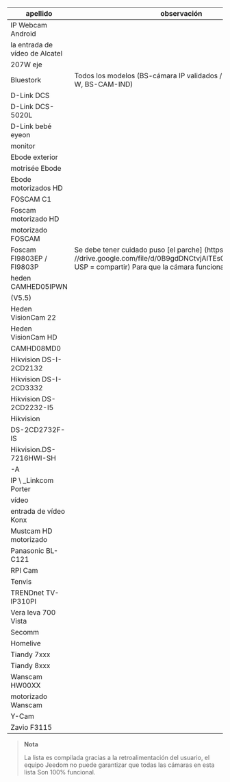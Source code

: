 | apellido                     | observación                | enlace                     |
|-------------------------|-------------------------|--------------------------|
| IP Webcam Android       |                         |                          |
| la entrada de vídeo de Alcatel   |                         |                          |
| 207W eje               |                         |                          |
| Bluestork               | Todos los modelos (BS-cámara IP validados / TP, BS-cámara IP-W, BS-CAM-IND) |                          |
| D-Link DCS              |                         |                          |
| D-Link DCS-5020L        |                         |                          |
| D-Link bebé eyeon       |                         |                          |
| monitor                 |                         |                          |
| Ebode exterior        |                         |                          |
| motrisée Ebode          |                         |                          |
| Ebode motorizados HD      |                         |                          |
| FOSCAM C1               |                         |                          |
| Foscam motorizado HD     |                         |                          |
| motorizado FOSCAM        |                         |                          |
| Foscam FI9803EP / FI9803P | Se debe tener cuidado puso [el parche] (https:? //drive.google.com/file/d/0B9gdDNCtvjAITEs0UjduRV9zSG8/view USP = compartir) Para que la cámara funciona
| heden CAMHED05IPWN      |                         |                          |
| (V5.5)                  |                         |                          |
| Heden VisionCam 22      |                         |                          |
| Heden VisionCam HD      |                         |                          |
| CAMHD08MD0              |                         |                          |
| Hikvision DS-I-2CD2132  |                         |                          |
| Hikvision DS-I-2CD3332  |                         |                          |
| Hikvision DS-2CD2232-I5 |                         |                          |
| Hikvision               |                         |                          |
| DS-2CD2732F-IS          |                         |                          |
| Hikvision.DS-7216HWI-SH |                         |                          |
| -A                      |                         |                          |
| IP \ _Linkcom Porter     |                         |                          |
| vídeo                   |                         |                          |
| entrada de vídeo Konx      |                         |                          |
| Mustcam HD motorizado    |                         |                          |
| Panasonic BL-C121       |                         |                          |
| RPI Cam                 |                         |                          |
| Tenvis                  |                         |                          |
| TRENDnet TV-IP310PI     |                         |                          |
| Vera leva 700 Vista      |                         |                          |
| Secomm                  |                         |                          |
| Homelive                |                         |                          |
| Tiandy 7xxx            |                         |                          |
| Tiandy 8xxx            |                         |                          |
| Wanscam HW00XX          |                         |                          |
| motorizado Wanscam       |                         |                          |
| Y-Cam                   |                         |                          |
| Zavio F3115             |                         |                          |

> **Nota**
>
> La lista es compilada gracias a la retroalimentación del usuario, el equipo
> Jeedom no puede garantizar que todas las cámaras en esta lista
> Son 100% funcional.
